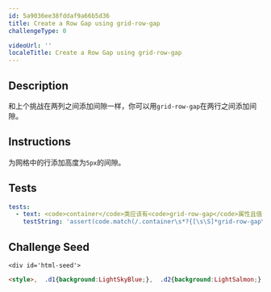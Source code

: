 ```yaml
---
id: 5a9036ee38fddaf9a66b5d36
title: Create a Row Gap using grid-row-gap
challengeType: 0

videoUrl: ''
localeTitle: Create a Row Gap using grid-row-gap
---
```


## Description
<section id='description'>
和上个挑战在两列之间添加间隙一样，你可以用<code>grid-row-gap</code>在两行之间添加间隙。
</section>

## Instructions
<section id='instructions'>
为网格中的行添加高度为<code>5px</code>的间隙。
</section>

## Tests
<section id='tests'>

```yml
tests:
  - text: <code>container</code>类应该有<code>grid-row-gap</code>属性且值为<code>5px</code>。
    testString: 'assert(code.match(/.container\s*?{[\s\S]*grid-row-gap\s*?:\s*?5px\s*?;[\s\S]*}/gi), "<code>container</code>类应该有<code>grid-row-gap</code>属性且值为<code>5px</code>。");'

```

</section>

## Challenge Seed
<section id='challengeSeed'>

    <div id='html-seed'>
```html
<style>,  .d1{background:LightSkyBlue;},  .d2{background:LightSalmon;},  .d3{background:PaleTurquoise;},  .d4{background:LightPink;},  .d5{background:PaleGreen;},  ,  .container {,    font-size: 40px;,    min-height: 300px;,    width: 100%;,    background: LightGray;,    display: grid;,    grid-template-columns: 1fr 1fr 1fr;,    grid-template-rows: 1fr 1fr 1fr;,    /* 请在本行以下添加你的代码 */,    ,    ,    /* 请在本行以上添加你的代码 */,  },</style>,  ,<div class="container">,  <div class="d1">1</div>,  <div class="d2">2</div>,  <div class="d3">3</div>,  <div class="d4">4</div>,  <div class="d5">5</div>,</div>
```





</div>





</section>

              